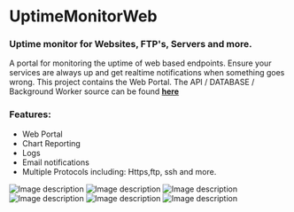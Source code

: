 # UptimeMonitorWeb
### Uptime monitor for Websites, FTP's, Servers and more.

A portal for monitoring the uptime of web based endpoints. Ensure your services are always up and get realtime notifications when something goes wrong. This project contains the Web Portal. The API / DATABASE / Background Worker source can be found **[here](https://github.com/appleton6509/UptimeMonitor)**

### Features:
- Web Portal
- Chart Reporting
- Logs
- Email notifications
- Multiple Protocols including: Https,ftp, ssh and more.

![Image description](https://github.com/appleton6509/UptimeMonitor/blob/master/pic1.PNG)
![Image description](https://github.com/appleton6509/UptimeMonitor/blob/master/pic2.PNG)
![Image description](https://github.com/appleton6509/UptimeMonitor/blob/master/pic3.PNG)
![Image description](https://github.com/appleton6509/UptimeMonitor/blob/master/pic4.PNG)
![Image description](https://github.com/appleton6509/UptimeMonitor/blob/master/pic5.PNG)
![Image description](https://github.com/appleton6509/UptimeMonitor/blob/master/pic6.PNG)
